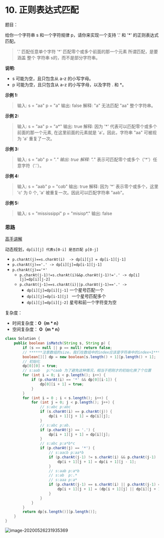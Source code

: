 # 10.  正则表达式匹配

题目：

给你一个字符串 s 和一个字符规律 p，请你来实现一个支持 '.' 和 '*' 的正则表达式匹配。

> '.' 匹配任意单个字符
> '*' 匹配零个或多个前面的那一个元素
> 所谓匹配，是要涵盖 整个 字符串 s的，而不是部分字符串。

**说明:**

- s 可能为空，且只包含从 a-z 的小写字母。
- p 可能为空，且只包含从 a-z 的小写字母，以及字符 . 和 *。

**示例 1:**

> 输入:
> s = "aa"
> p = "a"
> 输出: false
> 解释: "a" 无法匹配 "aa" 整个字符串。

**示例 2:**

> 输入:
> s = "aa"
> p = "a*"
> 输出: true
> 解释: 因为 '*' 代表可以匹配零个或多个前面的那一个元素, 在这里前面的元素就是 'a'。因此，字符串 "aa" 可被视为 'a' 重复了一次。

**示例 3:**

> 输入:
> s = "ab"
> p = ".*"
> 输出: true
> 解释: ".*" 表示可匹配零个或多个（'*'）任意字符（'.'）。

**示例 4:**

> 输入:
> s = "aab"
> p = "c*a*b"
> 输出: true
> 解释: 因为 '*' 表示零个或多个，这里 'c' 为 0 个, 'a' 被重复一次。因此可以匹配字符串 "aab"。

**示例 5:**

> 输入:
> s = "mississippi"
> p = "mis*is*p*."
> 输出: false

### 思路

[高手讲解](https://www.youtube.com/watch?v=c5vsle60Uw8)

动态规划，`dp[i][j] 代表s[0-i] 是否匹配 p[0-j]`

- `p.charAt(j)==s.charAt(i)  -> dp[i][j] = dp[i-1][j-1]`
- `p.charAt(j)=='.' -> dp[i][j]=dp[i-1][j-1]`
- `p.charAt(j)=='*'` 
  + `p.charAt(j-1)!=s.charAt(i)&&p.charAt(j-1)!='.' -> dp[i][j]=dp[i][j-2]`
  + `p.charAt(j-1)==s.charAt(i)||p.charAt(j-1)=='.' -> `
    + `dp[i][j]=dp[i][j-1]`  一个星号匹配一个
    + `dp[i][j]=dp[i-1][j] `   一个星号匹配多个
    + `dp[i][j]=dp[i][j-2]`   星号和前一个字符变为空

复杂度：

- 时间复杂度：**O（m * n）**
- 空间复杂度： **O（m * n）**

```java
class Solution {
    public boolean isMatch(String s, String p) {
        if (s == null || p == null) return false;
        // ******注意数组的size，我们在数组中的index应该是字符串中的index+1******
        boolean[][] dp = new boolean[s.length() + 1][p.length() + 1];
        // 初始化
        dp[0][0] = true;
        // s:aab   p:*caab 为了避免这种情况，相当于把刚才的初始化换了个位置
        for (int i = 0; i < p.length(); i++) {
            if (p.charAt(i) == '*' && dp[0][i-1]) {
                dp[0][i + 1] = true;
            }
        }
        for (int i = 0 ; i < s.length(); i++) {
            for (int j = 0; j < p.length(); j++) {
                // s:abc p:abc
                if (s.charAt(i) == p.charAt(j)) {
                    dp[i + 1][j + 1] = dp[i][j];
                }
                // s:abc p:ab.
                if (p.charAt(j) == '.') {
                    dp[i + 1][j + 1] = dp[i][j];
                }
                // s:abc p:a*b*c
                if (p.charAt(j) == '*') {
                    // s:aacb p:aa*b
                    if (p.charAt(j-1) != s.charAt(i) && p.charAt(j-1) != '.') {
                        dp[i + 1][j + 1] = dp[i + 1][j - 1];
                    }
                    // s:aab p:a*b
                    // s:ab  p:.*
                    // s:aaa p:a*
                    if (p.charAt(j-1) == s.charAt(i) || p.charAt(j-1) == '.') {
                        dp[i + 1][j + 1] = (dp[i + 1][j] || dp[i][j + 1] || dp[i + 1][j - 1]);
                    }
                }
            }
        }
        return dp[s.length()][p.length()];
    }
}
```

![image-20200526231935369](C:\Users\chen\AppData\Roaming\Typora\typora-user-images\image-20200526231935369.png)

